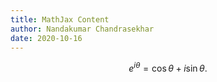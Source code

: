 ```yaml
---
title: MathJax Content
author: Nandakumar Chandrasekhar
date: 2020-10-16
---
```

$$
e^{i\theta} = \cos\theta + i \sin\theta.
$$
